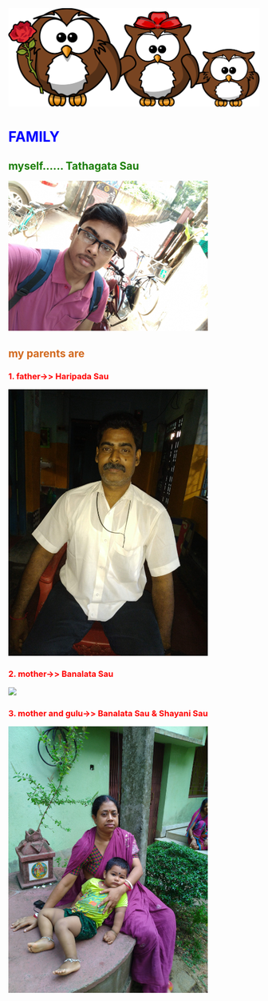 <html>
<head>  <title>  FAMILY </title>   
<link rel="stylesheet" href="s1.css">
</head>
<body>
    

    
<img src="owl-158418.svg" hight="200" width="1500"> 
<h1 style="color:blue;">FAMILY </h1>
<h2 style="color:rgb(26, 126, 6);"> myself...... Tathagata Sau</h2> 
<p><a href="tathagata.html"> <img src="IMG_20181021_094113.jpg" hight="500" width="400"> </a></p>

<h2 style="color:chocolate;"> my parents are </h2>
<h3 style="color:red;"> 1. father->> Haripada Sau  </h3>
<p><img src="Haripada.jpg" hight="500" width="400"> </p>
<h3 style="color:red;"> 2. mother->> Banalata Sau </h3>

<p><img src="Bana.jpg" hight="500" width="400"></p>
<h3 style="color:red;"> 3. mother and gulu->> Banalata Sau & Shayani Sau </h3>
<p><img src="banalata.jpg" hight="500" width="400"> </p>

</body>




</html>
